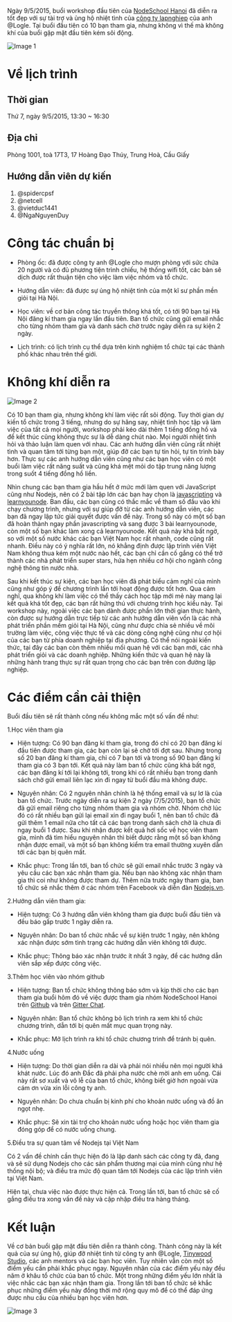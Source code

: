 Ngày 9/5/2015, buổi workshop đầu tiên của [NodeSchool Hanoi](http://nodeschool.io/hanoi/) đã diễn ra tốt đẹp với sự tài trợ và ủng hộ nhiệt tình của [công ty lapnghiep](http://www.lapnghiep.co/) của anh @Logle. Tại buổi đầu tiên có 10 bạn tham gia, nhưng không vì thế mà không khí của buổi gặp mặt đầu tiên kém sôi động.

![Image 1](https://github.com/nodeschool/hanoi/blob/master/album/HAN%231/WP_20150509_16_55_57_Pro.jpg?raw=true)

# Về lịch trình
## Thời gian
Thứ 7, ngày 9/5/2015, 13:30 ~ 16:30

## Địa chỉ
Phòng 1001, toà 17T3, 17 Hoàng Đạo Thúy, Trung Hoà, Cầu Giấy

## Hướng dẫn viên dự kiến
1. @spidercpsf
2. @netcell
3. @vietduc1441
4. @NgaNguyenDuy

# Công tác chuẩn bị

* Phòng ốc: đã được công ty anh @Logle cho mượn phòng với sức chứa 20 người và có đủ phương tiện trình chiếu, hệ thống wifi tốt, các bàn sê dịch được rất thuận tiện cho việc làm việc nhóm và tổ chức.

* Hướng dẫn viên: đã được sự ủng hộ nhiệt tình của một kĩ sư phần mền giỏi tại Hà Nội.

* Học viên: về cơ bản công tác truyền thông khá tốt, có tới 90 bạn tại Hà Nội đăng kí tham gia ngay lần đầu tiên. Ban tổ chức cũng gửi email nhắc cho từng nhóm tham gia và danh sách chờ trước ngày diễn ra sự kiện 2 ngày.

* Lịch trình: có lịch trình cụ thể dựa trên kinh nghiệm tổ chức tại các thành phố khác nhau trên thế giới.

# Không khí diễn ra
![Image 2](https://github.com/nodeschool/hanoi/blob/master/album/HAN%231/WP_20150509_16_56_14_Pro.jpg?raw=true)

Có 10 bạn tham gia, nhưng không khí làm việc rất sôi động. Tuy thời gian dự kiến tổ chức trong 3 tiếng, nhưng do sự hăng say, nhiệt tình học tập và làm việc của tất cả mọi người, workshop phải kéo dài thêm 1 tiếng đồng hồ và để kết thúc cũng không thực sự là dễ dàng chút nào. Mọi người nhiệt tình hỏi và thảo luận làm quen với nhau. Các anh hướng dẫn viên cũng rất nhiệt tình và quan tâm tới từng bạn một, giúp đỡ các bạn tự tin hỏi, tự tin trình bày hơn. Thực sự các anh hướng dẫn viên cũng như các bạn học viên có một buổi làm việc rất năng suất và cũng khá mệt mỏi do tập trung năng lượng trong suốt 4 tiếng đồng hồ liền.

Nhìn chung các bạn tham gia hầu hết ở mức mới làm quen với JavaScript cũng như Nodejs, nên có 2 bài tập lớn các bạn hay chọn là [javascripting](https://github.com/sethvincent/javascripting) và [learnyounode](https://github.com/workshopper/learnyounode). Ban đầu, các bạn cũng có thắc mắc về tham số đầu vào khi chạy chương trình, nhưng với sự giúp đỡ từ các anh hướng dẫn viên, các bạn đã ngay lập tức giải quyết được vấn đề này. Trong số này có một số bạn đã hoàn thành ngay phần javascripting và sang được 3 bài learnyounode, còn một số bạn khác làm xong cả learnyounode. Kết quả này khá bất ngờ, so với một số nước khác các bạn Việt Nam học rất nhanh, code cũng rất nhanh. Điều này có ý nghĩa rất lớn, nó khẳng định được lập trình viên Việt Nam không thua kém một nước nào hết, các bạn chỉ cần cố gắng có thể trở thành các nhà phát triển super stars, hứa hẹn nhiều cơ hội cho ngành công nghệ thông tin nước nhà.

Sau khi kết thúc sự kiện, các bạn học viên đã phát biểu cảm nghĩ của mình cũng như góp ý để chương trình lần tới hoạt động được tốt hơn. Qua cảm nghĩ, qua không khí làm việc có thể thấy cách học tập mới mẻ này mang lại kết quả khá tốt đẹp, các bạn rất hứng thú với chương trình học kiểu này. Tại workshop này, ngoài việc các bạn dành được phần lớn thời gian thực hành, còn được sự hướng dẫn trực tiếp từ các anh hướng dẫn viên vốn là các nhà phát triển phần mềm giỏi tại Hà Nội, cũng như được chia sẻ nhiều về môi trường làm việc, công việc thực tế và các dòng công nghệ cũng như cơ hội của các bạn từ phía doanh nghiệp tại địa phương. Có thể nói ngoài kiến thức, tại đây các bạn còn thêm nhiều mối quan hệ với các bạn mới, các nhà phát triển giỏi và các doanh nghiệp. Những kiến thức và quan hệ này là những hành trang thực sự rất quan trọng cho các bạn trên con đường lập nghiệp.

# Các điểm cần cải thiện
Buổi đầu tiên sẽ rất thành công nếu không mắc một số vấn đề như:

1.Học viên tham gia

* Hiện tượng: Có 90 bạn đăng kí tham gia, trong đó chỉ có 20 bạn đăng kí đầu tiên được tham gia, các bạn còn lại sẽ chờ tới đợt sau. Nhưng trong số 20 bạn đăng kí tham gia, chỉ có 7 bạn tới và trong số 90 bạn đăng kí tham gia có 3 bạn tới. Kết quả này làm ban tổ chức cũng khá bất ngờ, các bạn đăng kí tới lại không tới, trong khi có rất nhiều bạn trong danh sách chờ gửi email liên lạc xin đi ngay từ buổi đầu mà không được. 

* Nguyên nhân: Có 2 nguyên nhân chính là hệ thống email và sự lơ là của ban tổ chức. Trước ngày diễn ra sự kiện 2 ngày (7/5/2015), bạn tổ chức đã gửi email riêng cho từng nhóm tham gia và nhóm chờ. Nhóm chờ lúc đó có rất nhiều bạn gửi lại email xin đi ngay buổi 1, nên ban tổ chức đã gửi thêm 1 email nữa cho tất cả các bạn trong danh sách chờ là chưa đi ngay buổi 1 được. Sau khi nhận được kết quả hơi sốc về học viên tham gia, mình đã tìm hiểu nguyên nhân thì biết được rằng một số bạn không nhận được email, và một số bạn không kiểm tra email thường xuyên dẫn tới các bạn bị quên mất. 

* Khắc phục: Trong lần tới, ban tổ chức sẽ gửi email nhắc trước 3 ngày và yêu cầu các bạn xác nhận tham gia. Nếu bạn nào không xác nhận tham gia thì coi như không được tham dự. Thêm nữa trước ngày tham gia, ban tổ chức sẽ nhắc thêm ở các nhóm trên Facebook và diễn đàn [Nodejs.vn](http://nodejs.vn/).

2.Hướng dẫn viên tham gia:

* Hiện tượng: Có 3 hướng dẫn viên không tham gia được buổi đầu tiên và đều báo gấp trước 1 ngày diễn ra.

* Nguyên nhân: Do ban tổ chức nhắc về sự kiện trước 1 ngày, nên không xác nhận được sớm tình trạng các hướng dẫn viên không tới được.

* Khắc phục: Thông báo xác nhận trước ít nhất 3 ngày, để các hướng dẫn viên sắp xếp được công việc.

3.Thêm học viên vào nhóm github

* Hiện tượng: Ban tổ chức không thông báo sớm và kịp thời cho các bạn tham gia buổi hôm đó về việc được tham gia nhóm NodeSchool Hanoi trên [Github](https://github.com/nodeschool/hanoi) và trên [Gitter Chat](https://gitter.im/nodeschool/vietnam-chapter).

* Nguyên nhân: Ban tổ chức không bỏ lịch trình ra xem khi tổ chức chương trình, dẫn tới bị quên mất mục quan trọng này.

* Khắc phục: Mở lịch trình ra khi tổ chức chương trình để tránh bị quên.

4.Nước uống

* Hiện tượng: Do thời gian diễn ra dài và phải nói nhiều nên mọi người khá khát nước. Lúc đó anh Đắc đã phải pha nước chè mời anh em uống. Cái này rất sơ xuất và vô lễ của ban tổ chức, không biết giờ hơn ngoài vừa cám ơn vừa xin lỗi công ty anh.

* Nguyên nhân: Do chưa chuẩn bị kinh phí cho khoản nước uống và đồ ăn ngọt nhẹ.

* Khắc phục: Sẽ xin tài trợ cho khoản nước uống hoặc học viên tham gia đóng góp để có nước uống chung.

5.Điều tra sự quan tâm về Nodejs tại Việt Nam

Có 2 vấn đề chính cần thực hiện đó là lập danh sách các công ty đã, đang và sẽ sử dụng Nodejs cho các sản phẩm thương mại của mình cũng như hệ thống nội bộ; và điều tra mức độ quan tâm tới Nodejs của các lập trình viên tại Việt Nam.

Hiện tại, chưa việc nào được thực hiện cả. Trong lần tới, ban tổ chức sẽ cố gắng điều tra xong vấn đề này và cập nhập điều tra hàng tháng.

# Kết luận
Về cơ bản buổi gặp mặt đầu tiên diễn ra thành công. Thành công này là kết quả của sự ủng hộ, giúp đỡ nhiệt tình từ công ty anh @Logle, [Tinywood Studio](https://www.facebook.com/tinywoodstudio?fref=ts), các anh mentors và các bạn học viên. Tuy nhiên vẫn còn một số điểm yếu cần phải khắc phục ngay. Nguyên nhân của các điểm yếu này đều năm ở khâu tổ chức của ban tổ chức. Một trong những điểm yếu lớn nhất là việc nhắc các bạn xác nhận tham gia. Trong lần tới ban tổ chức sẽ khắc phục những điểm yếu này đồng thời mở rộng quy mô để có thể đáp ứng được nhu cầu của nhiều bạn học viên hơn.

![Image 3](https://github.com/nodeschool/hanoi/blob/master/album/HAN%231/WP_20150509_17_23_22_Pro.jpg?raw=true)
